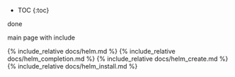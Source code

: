 * TOC
{:toc}

done

main page with include

{% include_relative docs/helm.md %}
{% include_relative docs/helm_completion.md %}
{% include_relative docs/helm_create.md %}
{% include_relative docs/helm_install.md %}
